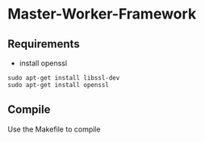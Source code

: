 # Master-Worker-Framework
## Requirements
- install openssl
<pre><code>sudo apt-get install libssl-dev
sudo apt-get install openssl</code></pre>
## Compile
Use the Makefile to compile
